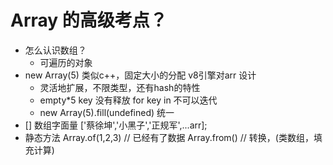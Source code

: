 # Array 的高级考点？

- 怎么认识数组？
    - 可遍历的对象
- new Array(5)
    类似c++，固定大小的分配 v8引擎对arr 设计
    - 灵活地扩展，不限类型，还有hash的特性
    - empty*5 key 没有释放 for key in 不可以迭代
    - new Array(5).fill(undefined) 统一
- [] 数组字面量
    ['蔡徐坤','小黑子','正规军',...arr];
- 静态方法
    Array.of(1,2,3) // 已经有了数据
    Array.from() // 转换，(类数组，填充计算)